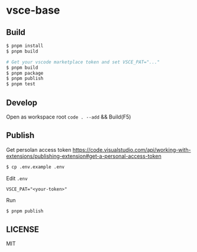 # vsce-base

## Build

```bash
$ pnpm install
$ pnpm build

# Get your vscode marketplace token and set VSCE_PAT="..."
$ pnpm build
$ pnpm package
$ pnpm publish
$ pnpm test
```

## Develop

Open as workspace root `code . --add` && Build(F5)

## Publish

Get persolan access token https://code.visualstudio.com/api/working-with-extensions/publishing-extension#get-a-personal-access-token

```bash
$ cp .env.example .env
```

Edit `.env`

```
VSCE_PAT="<your-token>"
```

Run

```bash
$ pnpm publish
```

## LICENSE

MIT